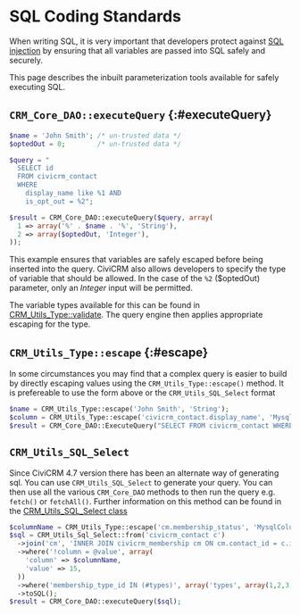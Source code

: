 # SQL Coding Standards

When writing SQL, it is very important that developers protect against [SQL injection](https://en.wikipedia.org/wiki/SQL_injection) by ensuring that all variables are passed into SQL safely and securely.

This page describes the inbuilt parameterization tools available for safely executing SQL.

## `CRM_Core_DAO::executeQuery` {:#executeQuery}

```php
$name = 'John Smith'; /* un-trusted data */
$optedOut = 0;        /* un-trusted data */

$query = "
  SELECT id
  FROM civicrm_contact 
  WHERE 
    display_name like %1 AND
    is_opt_out = %2";

$result = CRM_Core_DAO::executeQuery($query, array(
  1 => array('%' . $name . '%', 'String'),
  2 => array($optedOut, 'Integer'),
));
```

This example ensures that variables are safely escaped before being inserted into the query. CiviCRM also allows developers to specify the type of variable that should be allowed. In the case of the `%2` ($optedOut) parameter, only an *Integer* input will be permitted.

The variable types available for this can be found in [CRM_Utils_Type::validate](https://github.com/civicrm/civicrm-core/blob/60050425316acb3726305d1c34908074cde124c7/CRM/Utils/Type.php#L378). The query engine then applies appropriate escaping for the type.

## `CRM_Utils_Type::escape` {:#escape}

In some circumstances you may find that a complex query is easier to build by directly escaping values using the `CRM_Utils_Type::escape()` method. It is prefereable to use the form above or the `CRM_Utils_SQL_Select` format

```php
$name = CRM_Utils_Type::escape('John Smith', 'String');
$column = CRM_Utils_Type::escape('civicrm_contact.display_name', 'MysqlColumnNameOrAlias');
$result = CRM_Core_DAO::ExecuteQuery("SELECT FROM civicrm_contact WHERE $column like '%$name%'");
```

## `CRM_Utils_SQL_Select`

Since CiviCRM 4.7 version there has been an alternate way of generating sql. You can use `CRM_Utils_SQL_Select` to generate your query. You can then use all the various `CRM_Core_DAO` methods to then run the query e.g. `fetch()` or `fetchAll()`.
Further information on this method can be found in the [CRM_Utils_SQL_Select class](https://github.com/civicrm/civicrm-core/blob/6db7061/CRM/Utils/SQL/Select.php#L33)

```php
$columnName = CRM_Utils_Type::escape('cm.membership_status', 'MysqlColumnNameOrAlias');
$sql = CRM_Utils_Sql_Select::from('civicrm_contact c')
  ->join('cm', 'INNER JOIN civicrm_membership cm ON cm.contact_id = c.id')
  ->where('!column = @value', array(
    'column' => $columnName,
    'value' => 15,
  ))
  ->where('membership_type_id IN (#types)', array('types', array(1,2,3,4)))
  ->toSQL();
$result = CRM_Core_DAO::executeQuery($sql);
```
